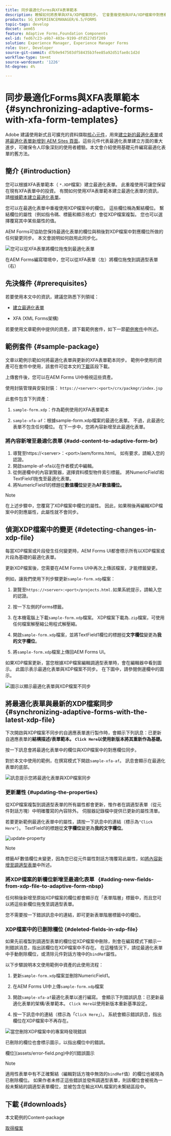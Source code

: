```yaml
---
title: 同步最適化Forms與XFA表單範本
description: 瞭解如何將表單與XFA/XDP檔案同步。 它會重複使用與XFA/XDP檔案中對應欄位所做的變更同步的表單欄位。
products: SG_EXPERIENCEMANAGER/6.5/FORMS
topic-tags: develop
docset: aem65
feature: Adaptive Forms,Foundation Components
exl-id: fed67c23-a9b7-403e-9199-dfd527d5f209
solution: Experience Manager, Experience Manager Forms
role: User, Developer
source-git-commit: d7b9e947503df58435b3fee85a92d51fae8c1d2d
workflow-type: tm+mt
source-wordcount: '1226'
ht-degree: 4%

---
```


# 同步最適化Forms與XFA表單範本{#synchronizing-adaptive-forms-with-xfa-form-templates}

<span class="preview">Adobe 建議使用新式且可擴充的資料擷取[核心元件](https://experienceleague.adobe.com/docs/experience-manager-core-components/using/adaptive-forms/introduction.html)，用來[建立新的最適化表單](/help/forms/using/create-an-adaptive-form-core-components.md)或[將最適化表單新增到 AEM Sites 頁面](/help/forms/using/create-or-add-an-adaptive-form-to-aem-sites-page.md)。這些元件代表最適化表單建立方面的重大進步，可確保令人印象深刻的使用者體驗。本文會介紹使用基礎元件編寫最適化表單的舊方法。</span>

## 簡介 {#introduction}

您可以根據XFA表單範本（ `*.XDP`檔案）建立最適化表單。 此重複使用可讓您保留在現有XFA表單中的投資。 有關如何使用XFA表單範本建立最適化表單的資訊，請[根據範本建立最適化表單](../../forms/using/creating-adaptive-form.md#p-create-an-adaptive-form-based-on-an-xfa-form-template-p)。

您可以在最適化表單中重複使用XDP檔案中的欄位。 這些欄位稱為繫結欄位。 繫結欄位的屬性（例如指令碼、標籤和顯示格式）會從XDP檔案複製。 您也可以選擇覆寫其中某些屬性的值。

AEM Forms可協助您保持最適化表單的欄位與稍後對XDP檔案中對應欄位所做的任何變更同步。 本文會說明如何啟用此同步化。

![您可以從XFA表單將欄位拖曳到最適化表單](assets/drag-drop-xfa.gif.gif)

在AEM Forms編寫環境中，您可以從XFA表單（左）將欄位拖曳到調適型表單（右）

## 先決條件 {#prerequisites}

若要使用本文中的資訊，建議您熟悉下列領域：

* [建立最適化表單](../../forms/using/creating-adaptive-form.md)

* XFA (XML Forms架構)

若要使用文章範例中提供的資產，請下載範例套件，如下一節[範例套件](../../forms/using/synchronizing-adaptive-forms-xfa.md#p-sample-package-p)中所述。

## 範例套件 {#sample-package}

文章以範例示範如何將最適化表單與更新的XFA表單範本同步。 範例中使用的資產可在套件中使用，該套件可從本文的[下載](../../forms/using/synchronizing-adaptive-forms-xfa.md#p-downloads-p)區段下載。

上傳套件後，您可以在AEM Forms UI中檢視這些資產。

使用封裝管理員安裝封裝： `https://<server>:<port>/crx/packmgr/index.jsp`

此套件包含下列資產：

1. `sample-form.xdp`：作為範例使用的XFA表單範本

1. `sample-xfa-af`：根據sample-form.xdp檔案的最適化表單。 不過，此最適化表單不包含任何欄位。 在下一步中，您將內容新增至此最適化表單。

### 將內容新增至最適化表單 {#add-content-to-adaptive-form-br}

1. 導覽至https://&lt;server>：&lt;port>/aem/forms.html。 如有要求，請輸入您的認證。
1. 開啟sample-af-xfa以在作者模式中編輯。
1. 從側邊欄中的內容瀏覽器，選擇資料模型物件索引標籤。 將NumericField1和TextField1拖曳至最適化表單。
1. 將NumericField1的標題從&#x200B;**數值欄位**&#x200B;變更為&#x200B;**AF數值欄位。**

>[!NOTE]
>
>在上述步驟中，您覆寫了XDP檔案中欄位的屬性。 因此，如果稍後再編輯XDP檔案中的對應屬性，此屬性就不會同步。

## 偵測XDP檔案中的變更 {#detecting-changes-in-xdp-file}

每當XDP檔案或片段發生任何變更時，AEM Forms UI都會標示所有以XDP檔案或片段為基礎的最適化表單。

更新XDP檔案後，您需要在AEM Forms UI中再次上傳該檔案，才能標籤變更。

例如，讓我們使用下列步驟更新`sample-form.xdp`檔案：

1. 瀏覽至`https://<server>:<port>/projects.html.`如果系統提示，請輸入您的認證。
1. 按一下左側的Forms標籤。
1. 在本機電腦上下載`sample-form.xdp`檔案。 XDP檔案下載為`.zip`檔案，可使用任何檔案解壓縮公用程式解壓縮。

1. 開啟`sample-form.xdp`檔案，並將TextField1欄位的標題從&#x200B;**文字欄位**&#x200B;變更為&#x200B;**我的文字欄位**。

1. 將`sample-form.xdp`檔案上傳回AEM Forms UI。

如果XDP檔案更新，當您根據XDP檔案編輯調適型表單時，會在編輯器中看到圖示。 此圖示表示最適化表單與XDP檔案不同步。 在下圖中，請參閱側邊欄中的圖示。

![圖示以顯示最適化表單與XDP檔案不同步](assets/sync-af-xfa.png)

## 將最適化表單與最新的XDP檔案同步 {#synchronizing-adaptive-forms-with-the-latest-xdp-file}

下次開啟與XDP檔案不同步的自適應表單進行製作時，會顯示下列訊息：已更新自適應表單的&#x200B;**結構描述/表單範本。 `Click Here`以使用新版本將其重新作為基礎。**

按一下訊息會將最適化表單中的欄位與XDP檔案中的對應欄位同步。

對於本文中使用的範例，在撰寫模式下開啟`sample-xfa-af`。 訊息會顯示在最適化表單的底部。

![訊息提示您將最適化表單與XDP檔案同步](assets/sync-af-xfa-1.png)

### 更新屬性 {#updating-the-properties}

從XDP檔案複製到調適型表單的所有屬性都會更新，惟作者在調適型表單（從元件對話方塊）中明確覆寫的內容除外。 伺服器記錄檔中提供已更新的屬性清單。

若要更新範例最適化表單中的屬性，請按一下訊息中的連結（標示為`"Click Here"`）。 TextField1的標題從&#x200B;**文字欄位**&#x200B;變更為&#x200B;**我的文字欄位**。

![update-property](assets/update-property.png)

>[!NOTE]
>
>標籤AF數值欄位未變更，因為您已從元件屬性對話方塊覆寫此屬性，如[將內容新增至調適型表單](../../forms/using/synchronizing-adaptive-forms-xfa.md#p-add-content-to-adaptive-form-br-p)中所述。

### 將XDP檔案的新欄位新增至最適化表單   {#adding-new-fields-from-xdp-file-to-adaptive-form-nbsp}

任何稍後新增至原始XDP檔案的欄位都會顯示在「表單階層」標籤中，而且您可以將這些新欄位拖曳至調適型表單。

您不需要按一下錯誤訊息中的連結，即可更新表單階層標籤中的欄位。

### XDP檔案中的已刪除欄位 {#deleted-fields-in-xdp-file}

如果先前複製到調適型表單的欄位從XDP檔案中刪除，則會在編寫模式下顯示一則錯誤消息，指出該欄位在XDP檔案中不存在。 在這種情況下，請從最適化表單中手動刪除欄位，或清除元件對話方塊中的`bindRef`屬性。

以下步驟說明本文使用範例中資產的此使用流程：

1. 更新`sample-form.xdp`檔案並刪除NumericField1。
1. 在AEM Forms UI中上傳`sample-form.xdp`檔案
1. 開啟`sample-xfa-af`最適化表單以進行編寫。 會顯示下列錯誤訊息：已更新最適化表單的架構/表單範本。 `Click Here`以使用新版本重新基準設定。

1. 按一下訊息中的連結（標示為「`Click Here`」）。 系統會顯示錯誤訊息，指出欄位在XDP檔案中不再存在。

![當您刪除XDP檔案中的專案時發現錯誤](assets/no-element-xdp.png)

已刪除的欄位也會標示圖示，以指出欄位中的錯誤。

欄位](assets/error-field.png)中的![錯誤圖示

>[!NOTE]
>
>適用性表單中有不正確繫結（編輯對話方塊中無效的`bindRef`值）的欄位也被視為已刪除欄位。 如果作者未修正這些錯誤並發佈調適型表單，則該欄位會被視為一般未繫結的調適型表單欄位，並被包含在輸出XML檔案的未繫結區段中。

## 下載 {#downloads}

本文範例的Content-package

[取得檔案](assets/sample-xfa-af-sync-1.0.zip)
